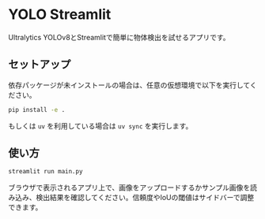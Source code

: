 # YOLO Streamlit

Ultralytics YOLOv8とStreamlitで簡単に物体検出を試せるアプリです。

## セットアップ

依存パッケージが未インストールの場合は、任意の仮想環境で以下を実行してください。

```bash
pip install -e .
```

もしくは `uv` を利用している場合は `uv sync` を実行します。

## 使い方

```bash
streamlit run main.py
```

ブラウザで表示されるアプリ上で、画像をアップロードするかサンプル画像を読み込み、検出結果を確認してください。信頼度やIoUの閾値はサイドバーで調整できます。
